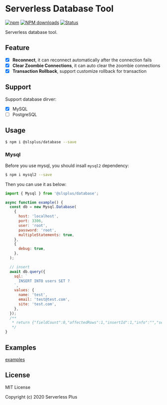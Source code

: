 # Serverless Database Tool

[![npm](https://img.shields.io/npm/v/@slsplus/database)](http://www.npmtrends.com/@slsplus/database)
[![NPM downloads](http://img.shields.io/npm/dm/@slsplus/database.svg?style=flat-square)](http://www.npmtrends.com/@slsplus/database)
[![Status](https://github.com/serverless-plus/database/workflows/Test/badge.svg)](https://github.com/serverless-plus/database/actions?query=workflow:Test)

Serverless database tool.

## Feature

- [x] **Reconnect**, it can reconnect automatically after the connection fails
- [x] **Clear Zoombie Connections**, it can auto clear the zoombie connections
- [x] **Transaction Rollback**, support customize rollback for transaction

## Support

Support database dirver:

- [x] MySQL
- [ ] PostgreSQL

## Usage

```bash
$ npm i @slsplus/database --save
```

### Mysql

Before you use mysql, you should insall `mysql2` dependency:

```bash
$ npm i mysql2 --save
```

Then you can use it as below:

```js
import { Mysql } from '@slsplus/database';

async function example() {
  const db = new Mysql.Database(
    {
      host: 'localhost',
      port: 3306,
      user: 'root',
      password: 'root',
      multipleStatements: true,
    },
    {
      debug: true,
    },
  );

  // insert
  await db.query({
    sql: `
      INSERT INTO users SET ?
    `,
    values: {
      name: 'test',
      email: 'test@test.com',
      site: 'test.com',
    },
  });
  /**
   * return {"fieldCount":0,"affectedRows":1,"insertId":1,"info":"","serverStatus":3,"warningStatus":0}
   */
}
```

## Examples

[examples](./examples)

## License

MIT License

Copyright (c) 2020 Serverless Plus
